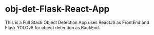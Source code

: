 # obj-det-Flask-React-App
This is a Full Stack Object Detection App uses ReactJS as FrontEnd and Flask YOLOv8 for object detection as BackEnd.
